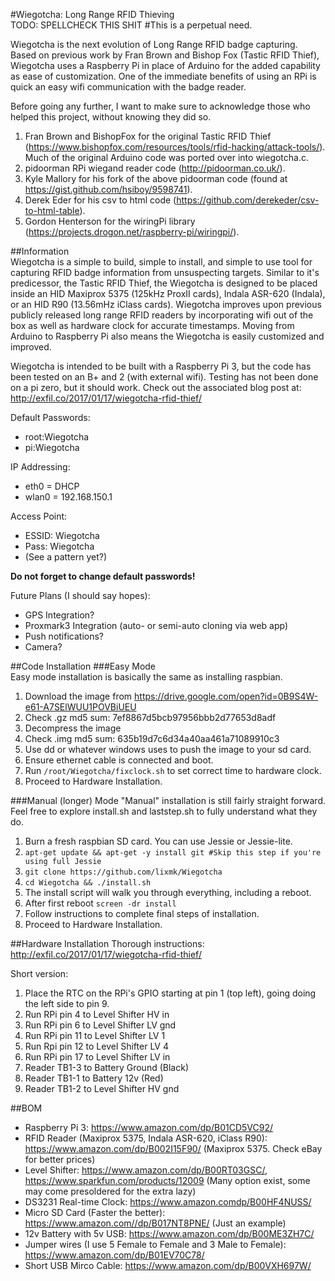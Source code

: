 #Wiegotcha: Long Range RFID Thieving  
TODO: SPELLCHECK THIS SHIT #This is a perpetual need.  
  
Wiegotcha is the next evolution of Long Range RFID badge capturing. Based on previous work by Fran Brown and Bishop Fox (Tastic RFID Thief), Wiegotcha uses a Raspberry Pi in place of Arduino for the added capability as ease of customization. One of the immediate benefits of using an RPi is quick an easy wifi communication with the badge reader.  
  
Before going any further, I want to make sure to acknowledge those who helped this project, without knowing they did so.  
1. Fran Brown and BishopFox for the original Tastic RFID Thief (https://www.bishopfox.com/resources/tools/rfid-hacking/attack-tools/). Much of the original Arduino code was ported over into wiegotcha.c.  
2. pidoorman RPi wiegand reader code (http://pidoorman.co.uk/).  
3. Kyle Mallory for his fork of the above pidoorman code (found at https://gist.github.com/hsiboy/9598741).  
4. Derek Eder for his csv to html code (https://github.com/derekeder/csv-to-html-table).  
5. Gordon Henterson for the wiringPi library (https://projects.drogon.net/raspberry-pi/wiringpi/).  
  
##Information  
Wiegotcha is a simple to build, simple to install, and simple to use tool for capturing RFID badge information from unsuspecting targets. Similar to it's predicessor, the Tastic RFID Thief, the Wiegotcha is designed to be placed inside an HID Maxiprox 5375 (125kHz ProxII cards), Indala ASR-620 (Indala), or an HID R90 (13.56mHz iClass cards). Wiegotcha improves upon previous publicly released long range RFID readers by incorporating wifi out of the box as well as hardware clock for accurate timestamps. Moving from Arduino to Raspberry Pi also means the Wiegotcha is easily customized and improved.  
  
Wiegotcha is intended to be built with a Raspberry Pi 3, but the code has been tested on an B+ and 2 (with external wifi). Testing has not been done on a pi zero, but it should work. Check out the associated blog post at: http://exfil.co/2017/01/17/wiegotcha-rfid-thief/  
  
Default Passwords:  
* root:Wiegotcha  
* pi:Wiegotcha  
  
IP Addressing:  
* eth0 = DHCP  
* wlan0 = 192.168.150.1  
  
Access Point:  
* ESSID: Wiegotcha  
* Pass: Wiegotcha  
* (See a pattern yet?)  
  
**Do not forget to change default passwords!**  
  
Future Plans (I should say hopes):  
* GPS Integration?  
* Proxmark3 Integration (auto- or semi-auto cloning via web app)  
* Push notifications?  
* Camera?    
  
##Code Installation
###Easy Mode  
Easy mode installation is basically the same as installing raspbian.  
1. Download the image from https://drive.google.com/open?id=0B9S4W-e61-A7SElWUU1POVBiUEU  
2. Check .gz md5 sum: 7ef8867d5bcb97956bbb2d77653d8adf  
3. Decompress the image  
4. Check .img md5 sum: 635b19d7c6d34a40aa461a71089910c3  
5. Use dd or whatever windows uses to push the image to your sd card.  
6. Ensure ethernet cable is connected and boot.  
7. Run `/root/Wiegotcha/fixclock.sh` to set correct time to hardware clock.  
8. Proceed to Hardware Installation.  
  
###Manual (longer) Mode
"Manual" installation is still fairly straight forward. Feel free to explore install.sh and laststep.sh to fully understand what they do.  
1. Burn a fresh raspbian SD card. You can use Jessie or Jessie-lite.  
2. `apt-get update && apt-get -y install git #Skip this step if you're using full Jessie`  
3. `git clone https://github.com/lixmk/Wiegotcha`  
4. `cd Wiegotcha && ./install.sh`  
5. The install script will walk you through everything, including a reboot.  
6. After first reboot `screen -dr install`  
7. Follow instructions to complete final steps of installation.  
8. Proceed to Hardware Installation.  
  
##Hardware Installation
Thorough instructions: http://exfil.co/2017/01/17/wiegotcha-rfid-thief/

Short version:  
1. Place the RTC on the RPi's GPIO starting at pin 1 (top left), going doing the left side to pin 9.  
2. Run RPi pin 4 to Level Shifter HV in    
3. Run RPi pin 6 to Level Shifter LV gnd  
4. Run RPi pin 11 to Level Shifter LV 1  
5. Run Rpi pin 12 to Level Shifter LV 4  
6. Run RPi pin 17 to Level Shifter LV in  
7. Reader TB1-3 to Battery Ground (Black)  
8. Reader TB1-1 to Battery 12v (Red)  
9. Reader TB1-2 to Level Shifter HV gnd


##BOM
* Raspberry Pi 3: https://www.amazon.com/dp/B01CD5VC92/  
* RFID Reader (Maxiprox 5375, Indala ASR-620, iClass R90): https://www.amazon.com/dp/B002I15F90/ (Maxiprox 5375. Check eBay for better prices)  
* Level Shifter: https://www.amazon.com/dp/B00RT03GSC/, https://www.sparkfun.com/products/12009 (Many option exist, some may come presoldered for the extra lazy)  
* DS3231 Real-time Clock: https://www.amazon.comdp/B00HF4NUSS/  
* Micro SD Card (Faster the better): https://www.amazon.com//dp/B017NT8PNE/ (Just an example)  
* 12v Battery with 5v USB: https://www.amazon.com/dp/B00ME3ZH7C/  
* Jumper wires (I use 5 Female to Female and 3 Male to Female): https://www.amazon.com/dp/B01EV70C78/  
* Short USB Mirco Cable: https://www.amazon.com/dp/B00VXH697W/  

